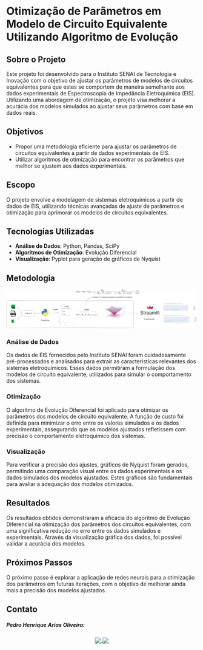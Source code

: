 # Otimização de Parâmetros em Modelo de Circuito Equivalente Utilizando Algoritmo de Evolução

## Sobre o Projeto

Este projeto foi desenvolvido para o Instituto SENAI de Tecnologia e Inovação com o objetivo de ajustar os parâmetros de modelos de circuitos equivalentes para que estes se comportem de maneira semelhante aos dados experimentais de Espectroscopia de Impedância Eletroquímica (EIS). Utilizando uma abordagem de otimização, o projeto visa melhorar a acurácia dos modelos simulados ao ajustar seus parâmetros com base em dados reais.

## Objetivos

- Propor uma metodologia eficiente para ajustar os parâmetros de circuitos equivalentes a partir de dados experimentais de EIS.
- Utilizar algoritmos de otimização para encontrar os parâmetros que melhor se ajustem aos dados experimentais.
  
## Escopo

O projeto envolve a modelagem de sistemas eletroquímicos a partir de dados de EIS, utilizando técnicas avançadas de ajuste de parâmetros e otimização para aprimorar os modelos de circuitos equivalentes.

## Tecnologias Utilizadas

- **Análise de Dados**: Python, Pandas, SciPy
- **Algoritmos de Otimização**: Evolução Diferencial
- **Visualização**: Pyplot para geração de gráficos de Nyquist

## Metodologia

![Pipeline do Projeto](../images/ISTarq.png)

### Análise de Dados

Os dados de EIS fornecidos pelo Instituto SENAI foram cuidadosamente pré-processados e analisados para extrair as características relevantes dos sistemas eletroquímicos. Esses dados permitiram a formulação dos modelos de circuito equivalente, utilizados para simular o comportamento dos sistemas.

### Otimização

O algoritmo de Evolução Diferencial foi aplicado para otimizar os parâmetros dos modelos de circuito equivalente. A função de custo foi definida para minimizar o erro entre os valores simulados e os dados experimentais, assegurando que os modelos ajustados refletissem com precisão o comportamento eletroquímico dos sistemas.

### Visualização

Para verificar a precisão dos ajustes, gráficos de Nyquist foram gerados, permitindo uma comparação visual entre os dados experimentais e os dados simulados dos modelos ajustados. Estes gráficos são fundamentais para avaliar a adequação dos modelos otimizados.

## Resultados

Os resultados obtidos demonstraram a eficácia do algoritmo de Evolução Diferencial na otimização dos parâmetros dos circuitos equivalentes, com uma significativa redução no erro entre os dados simulados e experimentais. Através da visualização gráfica dos dados, foi possível validar a acurácia dos modelos.

## Próximos Passos

O próximo passo é explorar a aplicação de redes neurais para a otimização dos parâmetros em futuras iterações, com o objetivo de melhorar ainda mais a precisão dos modelos ajustados.

## Contato

##### Pedro Henrique Arias Oliveira: 
<p align="center"> 
  <a href="https://www.linkedin.com/in/pedroarias92/" target="blank">
    <img align="center" src="https://logosmarcas.net/wp-content/uploads/2020/04/Linkedin-Logo.png" height="30" />
  </a> 
  <a href="mailto:pedro.oliveira@sistemafiep.org.br" target="blank">
    <img align="center" src="https://w7.pngwing.com/pngs/995/259/png-transparent-microsoft-outlook-logo-outlook-com-microsoft-outlook-email-microsoft-office-365-outlook-miscellaneous-blue-text.png" height="30" />
  </a>
</p>

